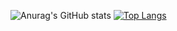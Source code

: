 ![Anurag's GitHub stats](https://github-readme-stats.vercel.app/api?username=MateusJensen&count_private=true&show_icons=true&theme=dark)
[![Top Langs](https://github-readme-stats.vercel.app/api/top-langs/?username=MateusJensen&layout=compact&theme=dark)](https://github.com/MateusJensen/github-readme-stats)
